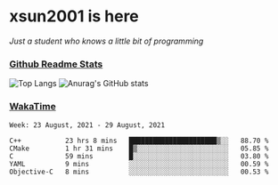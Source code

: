 # xsun2001 is here

*Just a student who knows a little bit of programming*

### [Github Readme Stats](https://github.com/anuraghazra/github-readme-stats)

![Top Langs](https://github-readme-stats.vercel.app/api/top-langs/?username=xsun2001&layout=compact&theme=radical) ![Anurag's GitHub stats](https://github-readme-stats.vercel.app/api?username=xsun2001&show_icons=true&theme=radical)

### [WakaTime](https://wakatime.com)

<!--START_SECTION:waka-->
```text
Week: 23 August, 2021 - 29 August, 2021

C++           23 hrs 8 mins   ██████████████████████▒░░   88.70 % 
CMake         1 hr 31 mins    █▒░░░░░░░░░░░░░░░░░░░░░░░   05.85 % 
C             59 mins         █░░░░░░░░░░░░░░░░░░░░░░░░   03.80 % 
YAML          9 mins          ░░░░░░░░░░░░░░░░░░░░░░░░░   00.59 % 
Objective-C   8 mins          ░░░░░░░░░░░░░░░░░░░░░░░░░   00.53 % 
```
<!--END_SECTION:waka-->
